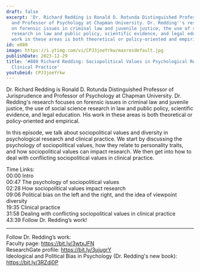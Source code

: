 ```yaml
---
draft: false
excerpt: 'Dr. Richard Redding is Ronald D. Rotunda Distinguished Professor of Jurisprudence
  and Professor of Psychology at Chapman University. Dr. Redding''s research focuses
  on forensic issues in criminal law and juvenile justice, the use of social science
  research in law and public policy, scientific evidence, and legal education.  His
  work in these areas is both theoretical or policy-oriented and empirical. '
id: e880
image: https://i.ytimg.com/vi/CPJ3joeYrkw/maxresdefault.jpg
publishDate: 2023-12-29
title: '#880 Richard Redding: Sociopolitical Values in Psychological Research and
  Clinical Practice'
youtubeid: CPJ3joeYrkw
---
```

Dr. Richard Redding is Ronald D. Rotunda Distinguished Professor of Jurisprudence and Professor of Psychology at Chapman University. Dr. Redding's research focuses on forensic issues in criminal law and juvenile justice, the use of social science research in law and public policy, scientific evidence, and legal education.  His work in these areas is both theoretical or policy-oriented and empirical. 

In this episode, we talk about sociopolitical values and diversity in psychological research and clinical practice. We start by discussing the psychology of sociopolitical values, how they relate to personality traits, and how sociopolitical values can impact research. We then get into how to deal with conflicting sociopolitical values in clinical practice.

Time Links:  
00:00 Intro  
00:47  The psychology of sociopolitical values  
02:28  How sociopolitical values impact research  
09:06  Political bias on the left and the right, and the idea of viewpoint diversity  
19:35  Clinical practice  
31:58  Dealing with conflicting sociopolitical values in clinical practice  
43:39  Follow Dr. Redding’s work!

---

Follow Dr. Redding’s work:  
Faculty page: https://bit.ly/3wtxJFN  
ResearchGate profile: https://bit.ly/3ujugrY  
Ideological and Political Bias in Psychology (Dr. Redding's new book): https://bit.ly/3RZdi0P

